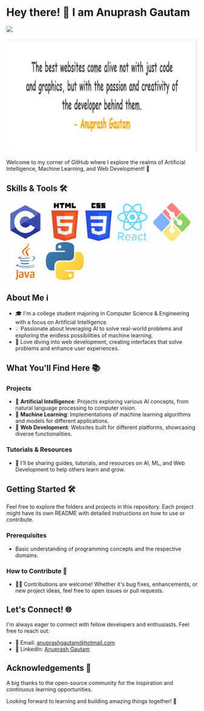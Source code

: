 # Hey there! 👋 I am Anuprash Gautam

![](https://komarev.com/ghpvc/?username=AnuprashGautam&abbreviated=true&color=brightgreen)

<img src="./Assets/Quote.png" alt="C" width="1900" height="300">

Welcome to my corner of GitHub where I explore the realms of Artificial Intelligence, Machine Learning, and Web Development! 🚀

## Skills & Tools 🛠️

<span>
<img src="./Assets/c.png" alt="C" width="100" height="100">
<img src="./Assets/html.png" alt="HTML" width="100" height="100">
<img src="./Assets/css.png" alt="CSS" width="70" height="100">
<img src="./Assets/react.png" alt="React" width="100" height="100">
<img src="./Assets/git.png" alt="Git" width="100" height="100">
<img src="./Assets/java.png" alt="Java" width="100" height="100">
<img src="./Assets/python.png" alt="Python" width="100" height="100">
</span>

## About Me ℹ️

- 🎓 I'm a college student majoring in Computer Science & Engineering with a focus on Artificial Intelligence.
- 💡 Passionate about leveraging AI to solve real-world problems and exploring the endless possibilities of machine learning.
- 📱 Love diving into web development, creating interfaces that solve problems and enhance user experiences.

## What You'll Find Here 📚

### Projects
- 🤖 **Artificial Intelligence**: Projects exploring various AI concepts, from natural language processing to computer vision.
- 🧠 **Machine Learning**: Implementations of machine learning algorithms and models for different applications.
- 📱 **Web Development**: Websites built for different platforms, showcasing diverse functionalities.

### Tutorials & Resources
- 📝 I'll be sharing guides, tutorials, and resources on AI, ML, and Web Development to help others learn and grow.

## Getting Started 🛠️

Feel free to explore the folders and projects in this repository. Each project might have its own README with detailed instructions on how to use or contribute.

### Prerequisites
- Basic understanding of programming concepts and the respective domains.

### How to Contribute 🤝
- 👩‍💻 Contributions are welcome! Whether it's bug fixes, enhancements, or new project ideas, feel free to open issues or pull requests.

## Let's Connect! 🌐

I'm always eager to connect with fellow developers and enthusiasts. Feel free to reach out:

- 📧 Email: anuprashgautam@hotmail.com
- 💼 LinkedIn: [Anuprash Gautam](https://www.linkedin.com/in/anuprashgautam/)

## Acknowledgements 🙏

A big thanks to the open-source community for the inspiration and continuous learning opportunities.

Looking forward to learning and building amazing things together! 🌟
